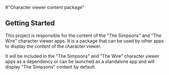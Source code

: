 #"Character viewer content package"

## Getting Started

This project is responsible for the content of the "The Simpsons" and "The Wire" character viewer apps. 
It is a package that can be used by other apps to display the content of the character viewer. 

It will be included in the "The Simpsons" and "The Wire" character viewer apps as a dependency or can be launched as a standalone app and will display "The Simpsons" content by default.
